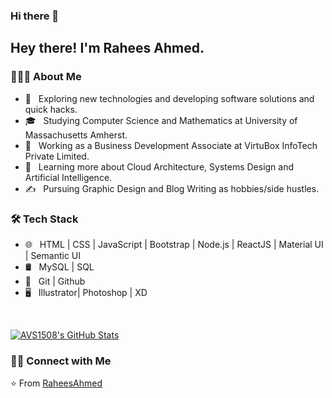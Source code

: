 ### Hi there 👋

<!--
**RaheesAhmed/RaheesAhmed** is a ✨ _special_ ✨ repository because its `README.md` (this file) appears on your GitHub profile.

Here are some ideas to get you started:

- 🔭 I’m currently working on ...
- 🌱 I’m currently learning ...
- 👯 I’m looking to collaborate on ...
- 🤔 I’m looking for help with ...
- 💬 Ask me about ...
- 📫 How to reach me: ...
- 😄 Pronouns: ...
- ⚡ Fun fact: ...
-->

<h2> Hey there! I'm Rahees Ahmed.</h2>

<h3> 👨🏻‍💻 About Me </h3>

- 🤔 &nbsp; Exploring new technologies and developing software solutions and quick hacks.
- 🎓 &nbsp; Studying Computer Science and Mathematics at University of Massachusetts Amherst.
- 💼 &nbsp; Working as a Business Development Associate at VirtuBox InfoTech Private Limited.
- 🌱 &nbsp; Learning more about Cloud Architecture, Systems Design and Artificial Intelligence.
- ✍️ &nbsp; Pursuing Graphic Design and Blog Writing as hobbies/side hustles.

<h3>🛠 Tech Stack</h3>

- 🌐 &nbsp; HTML | CSS | JavaScript | Bootstrap | Node.js | ReactJS | Material UI | Semantic UI
- 🛢 &nbsp; MySQL | SQL
- 🔧 &nbsp; Git | Github
- 🖥 &nbsp; Illustrator| Photoshop | XD 

<br/>

[![AVS1508's GitHub Stats](https://github-readme-stats.vercel.app/api?username=RaheesAhmedshow_icons=true)](https://github.com/RaheesAhmed)

<h3> 🤝🏻 Connect with Me </h3>

<p align="center">
<a href="http://rahees-ahmed.netlify.app/"></a>
<a href="https://www.linkedin.com/in/rahees-ahmed-261a23122/"></a>
<a href="https://www.instagram.com/rahees_writes/"></a>
<a href="mailto:raheesahmed256@gmail.com"></a>
</p>

⭐️ From [RaheesAhmed](https://github.com/RaheesAhmed)

